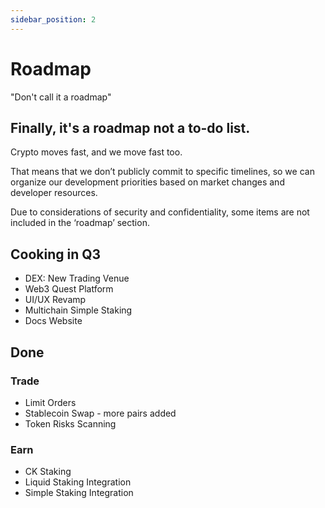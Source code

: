 ```yaml
---
sidebar_position: 2
---
```


# Roadmap

"Don't call it a roadmap"

## Finally, it's a roadmap not a to-do list.

Crypto moves fast, and we move fast too.

That means that we don’t publicly commit to specific timelines, so we can organize our development priorities based on market changes and developer resources.

Due to considerations of security and confidentiality, some items are not included in the ‘roadmap’ section.

## Cooking in Q3

- DEX: New Trading Venue
- Web3 Quest Platform
- UI/UX Revamp
- Multichain Simple Staking
- Docs Website

## Done

### Trade

- Limit Orders
- Stablecoin Swap - more pairs added
- Token Risks Scanning

### Earn

- CK Staking
- Liquid Staking Integration
- Simple Staking Integration